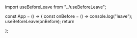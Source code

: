 import useBeforeLeave from "../useBeforeLeave";

const App = () => {
  const onBefore = () => console.log("leave");
  useBeforeLeave(onBefore);
  return <div></div>
};